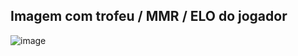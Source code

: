 ## Imagem com trofeu / MMR / ELO do jogador

![image](https://user-images.githubusercontent.com/26414301/131941595-73610798-7398-4d7d-ae03-a0023fea5e4f.png)

